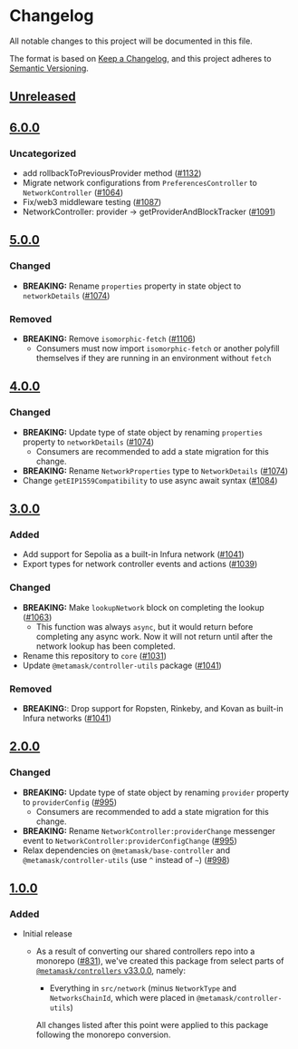 # Changelog
All notable changes to this project will be documented in this file.

The format is based on [Keep a Changelog](https://keepachangelog.com/en/1.0.0/),
and this project adheres to [Semantic Versioning](https://semver.org/spec/v2.0.0.html).

## [Unreleased]

## [6.0.0]
### Uncategorized
- add rollbackToPreviousProvider method ([#1132](https://github.com/MetaMask/controllers.git/pull/1132))
- Migrate network configurations from `PreferencesController` to `NetworkController` ([#1064](https://github.com/MetaMask/controllers.git/pull/1064))
- Fix/web3 middleware testing ([#1087](https://github.com/MetaMask/controllers.git/pull/1087))
- NetworkController: provider -> getProviderAndBlockTracker ([#1091](https://github.com/MetaMask/controllers.git/pull/1091))

## [5.0.0]
### Changed
- **BREAKING:** Rename `properties` property in state object to `networkDetails` ([#1074](https://github.com/MetaMask/controllers/pull/1074))

### Removed
- **BREAKING:** Remove `isomorphic-fetch` ([#1106](https://github.com/MetaMask/controllers/pull/1106))
  - Consumers must now import `isomorphic-fetch` or another polyfill themselves if they are running in an environment without `fetch`

## [4.0.0]
### Changed
- **BREAKING:** Update type of state object by renaming `properties` property to `networkDetails` ([#1074](https://github.com/MetaMask/core/pull/1074))
  - Consumers are recommended to add a state migration for this change.
- **BREAKING:** Rename `NetworkProperties` type to `NetworkDetails` ([#1074](https://github.com/MetaMask/core/pull/1074))
- Change `getEIP1559Compatibility` to use async await syntax ([#1084](https://github.com/MetaMask/core/pull/1084))

## [3.0.0]
### Added
- Add support for Sepolia as a built-in Infura network ([#1041](https://github.com/MetaMask/controllers/pull/1041))
- Export types for network controller events and actions ([#1039](https://github.com/MetaMask/core/pull/1039))

### Changed
- **BREAKING:** Make `lookupNetwork` block on completing the lookup ([#1063](https://github.com/MetaMask/controllers/pull/1063))
  - This function was always `async`, but it would return before completing any async work. Now it will not return until after the network lookup has been completed.
- Rename this repository to `core` ([#1031](https://github.com/MetaMask/controllers/pull/1031))
- Update `@metamask/controller-utils` package ([#1041](https://github.com/MetaMask/controllers/pull/1041)) 

### Removed
- **BREAKING:**: Drop support for Ropsten, Rinkeby, and Kovan as built-in Infura networks ([#1041](https://github.com/MetaMask/controllers/pull/1041))

## [2.0.0]
### Changed
- **BREAKING:** Update type of state object by renaming `provider` property to `providerConfig` ([#995](https://github.com/MetaMask/core/pull/995))
  - Consumers are recommended to add a state migration for this change.
- **BREAKING:** Rename `NetworkController:providerChange` messenger event to `NetworkController:providerConfigChange` ([#995](https://github.com/MetaMask/core/pull/995))
- Relax dependencies on `@metamask/base-controller` and `@metamask/controller-utils` (use `^` instead of `~`) ([#998](https://github.com/MetaMask/core/pull/998))

## [1.0.0]
### Added
- Initial release
  - As a result of converting our shared controllers repo into a monorepo ([#831](https://github.com/MetaMask/core/pull/831)), we've created this package from select parts of [`@metamask/controllers` v33.0.0](https://github.com/MetaMask/core/tree/v33.0.0), namely:
    - Everything in `src/network` (minus `NetworkType` and `NetworksChainId`, which were placed in `@metamask/controller-utils`)

    All changes listed after this point were applied to this package following the monorepo conversion.

[Unreleased]: https://github.com/MetaMask/controllers.git/compare/@metamask/network-controller@6.0.0...HEAD
[6.0.0]: https://github.com/MetaMask/controllers.git/compare/@metamask/network-controller@5.0.0...@metamask/network-controller@6.0.0
[5.0.0]: https://github.com/MetaMask/controllers.git/compare/@metamask/network-controller@4.0.0...@metamask/network-controller@5.0.0
[4.0.0]: https://github.com/MetaMask/controllers.git/compare/@metamask/network-controller@3.0.0...@metamask/network-controller@4.0.0
[3.0.0]: https://github.com/MetaMask/controllers.git/compare/@metamask/network-controller@2.0.0...@metamask/network-controller@3.0.0
[2.0.0]: https://github.com/MetaMask/controllers.git/compare/@metamask/network-controller@1.0.0...@metamask/network-controller@2.0.0
[1.0.0]: https://github.com/MetaMask/controllers.git/releases/tag/@metamask/network-controller@1.0.0
